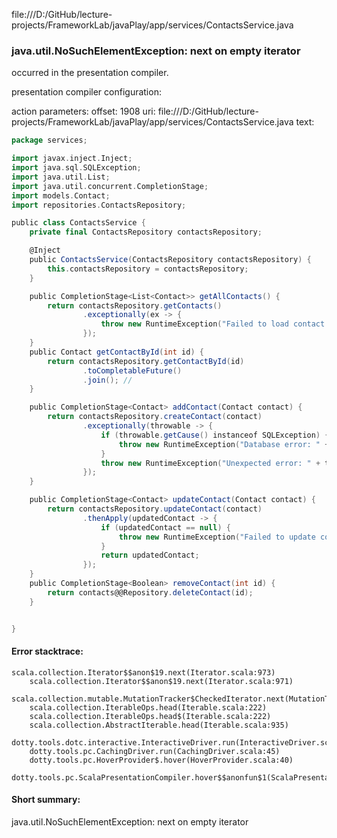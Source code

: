 file:///D:/GitHub/lecture-projects/FrameworkLab/javaPlay/app/services/ContactsService.java
### java.util.NoSuchElementException: next on empty iterator

occurred in the presentation compiler.

presentation compiler configuration:


action parameters:
offset: 1908
uri: file:///D:/GitHub/lecture-projects/FrameworkLab/javaPlay/app/services/ContactsService.java
text:
```scala
package services;

import javax.inject.Inject;
import java.sql.SQLException;
import java.util.List;
import java.util.concurrent.CompletionStage;
import models.Contact;
import repositories.ContactsRepository;

public class ContactsService {
    private final ContactsRepository contactsRepository;

    @Inject
    public ContactsService(ContactsRepository contactsRepository) {
        this.contactsRepository = contactsRepository;
    }

    public CompletionStage<List<Contact>> getAllContacts() {
        return contactsRepository.getContacts()
                .exceptionally(ex -> {
                    throw new RuntimeException("Failed to load contact: " + ex.getCause().getMessage());
                });
    }
    public Contact getContactById(int id) {
        return contactsRepository.getContactById(id)
                .toCompletableFuture()
                .join(); //
    }

    public CompletionStage<Contact> addContact(Contact contact) {
        return contactsRepository.createContact(contact)
                .exceptionally(throwable -> {
                    if (throwable.getCause() instanceof SQLException) {
                        throw new RuntimeException("Database error: " + throwable.getCause().getMessage());
                    }
                    throw new RuntimeException("Unexpected error: " + throwable.getMessage());
                });
    }

    public CompletionStage<Contact> updateContact(Contact contact) {
        return contactsRepository.updateContact(contact)
                .thenApply(updatedContact -> {
                    if (updatedContact == null) {
                        throw new RuntimeException("Failed to update contact");
                    }
                    return updatedContact;
                });
    }
    public CompletionStage<Boolean> removeContact(int id) {
        return contacts@@Repository.deleteContact(id);
    }


}

```



#### Error stacktrace:

```
scala.collection.Iterator$$anon$19.next(Iterator.scala:973)
	scala.collection.Iterator$$anon$19.next(Iterator.scala:971)
	scala.collection.mutable.MutationTracker$CheckedIterator.next(MutationTracker.scala:76)
	scala.collection.IterableOps.head(Iterable.scala:222)
	scala.collection.IterableOps.head$(Iterable.scala:222)
	scala.collection.AbstractIterable.head(Iterable.scala:935)
	dotty.tools.dotc.interactive.InteractiveDriver.run(InteractiveDriver.scala:164)
	dotty.tools.pc.CachingDriver.run(CachingDriver.scala:45)
	dotty.tools.pc.HoverProvider$.hover(HoverProvider.scala:40)
	dotty.tools.pc.ScalaPresentationCompiler.hover$$anonfun$1(ScalaPresentationCompiler.scala:389)
```
#### Short summary: 

java.util.NoSuchElementException: next on empty iterator